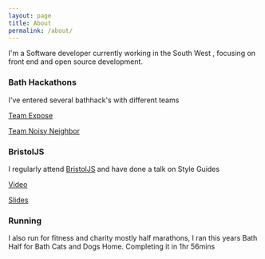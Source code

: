 ```yaml
---
layout: page
title: About
permalink: /about/
---
```


I'm a Software developer currently working in the South West , focusing on front end and open source development.

### Bath Hackathons
I've entered several bathhack's with different teams

[Team Expose](http://www.bathhacked.org/projects/team-expose-hacked21)

[Team Noisy Neighbor](http://www.bathhacked.org/bath-hacked-loves-the-environment/what-did-we-build/)


### BristolJS
I regularly attend [BristolJS](meetup.com/BristolJS/) and have done a talk on Style Guides

[Video](https://www.youtube.com/watch?v=zYFBptgX9FY)

[Slides](https://docs.google.com/presentation/d/1AW_VmblCufk_aRVi_NFCKV2KmUGl2kqXM2_NJ3xromU/edit)


### Running
I also run for fitness and charity mostly half marathons, I ran this years Bath Half for Bath Cats and Dogs Home. Completing it in 1hr 56mins

